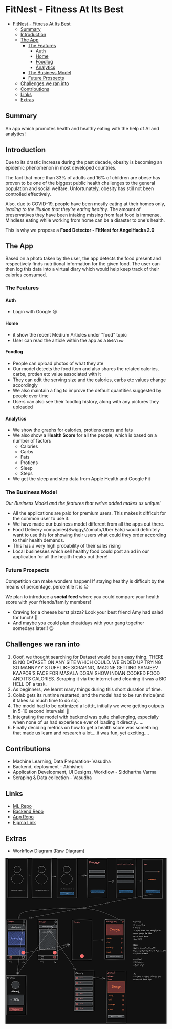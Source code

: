 # FitNest - Fitness At Its Best

- [FitNest - Fitness At Its Best](#fitnest---fitness-at-its-best)
  - [Summary](#summary)
  - [Introduction](#introduction)
  - [The App](#the-app)
    - [The Features](#the-features)
      - [Auth](#auth)
      - [Home](#home)
      - [Foodlog](#foodlog)
      - [Analytics](#analytics)
    - [The Business Model](#the-business-model)
    - [Future Prospects](#future-prospects)
  - [Challenges we ran into](#challenges-we-ran-into)
  - [Contributions](#contributions)
  - [Links](#links)
  - [Extras](#extras)

## Summary
An app which promotes health and healthy eating with the help of AI and analytics!
## Introduction
Due to its drastic increase during the past decade, obesity is becoming an epidemic
phenomenon in most developed countries. 

The fact that more than 33% of adults and 16% of children are obese has proven to 
be one of the biggest public health challenges to the general  population and social 
welfare. Unfortunately, obesity has still not been controlled effectively.

Also, due to COVID-19, people have been mostly eating at their homes only, *leading
to the illusion that they’re eating healthy*. The amount of preservatives they have
been intaking missing from fast food is immense. Mindless eating while working from
home can be a disaster to one's health.

This is why we propose a **Food Detector - FitNest for AngelHacks 2.0**

## The App
Based on a photo taken by the user, the app detects the food present and respectively
finds nutritional information for the given food. The user can then log this data into
a virtual diary which would help keep track of their calories consumed.

### The Features

#### Auth
* Login with Google 😆
#### Home
* it show the recent Medium Articles under "food" topic
* User can read the article within the app as a `WebView`

#### Foodlog
* People can upload photos of what they ate
* Our model detects the food item and also shares the related calories, carbs, protien etc value associated with it
* They can edit the serving size and the calories, carbs etc values change accordingly
* We also maintain a flag to improve the default quantities suggested by people over time
* Users can also see their foodlog history, along with any pictures they uploaded

#### Analytics
* We show the graphs for calories, protiens carbs and fats
* We also show a **Health Score** for all the people, which is based on a number of factors
  * Calories
  * Carbs 
  * Fats
  * Protiens
  * Sleep
  * Steps
* We get the sleep and step data from Apple Health and Google Fit

### The Business Model
*Our Business Model and the features that we've added makes us unique!*

* All the applications are paid for premium users. This makes it difficult for the common user to use it.
* We have made our business model different from all the apps out there. 
* Food Delivery companies(Swiggy/Zomato/Uber Eats) would definitely want to use this for showing their users 
what could they order according to their health demands. 
* This has a very high probability of their sales rising 
* Local businesses which sell healthy food could post an ad in our application for all the health freaks out there!

### Future Prospects
Competition can make wonders happen!  If staying healthy is difficult by the means of percentage, 
percentile it is 😉

We plan to introduce a **social feed** where you could compare your health score with your friends/family members!
* Craving for a cheese burst pizza? Look your best friend Amy had salad for lunch! 👀
* And maybe you could plan cheatdays with your gang together somedays later!! 😉


## Challenges we ran into
1. Ooof, we thought searching for Dataset would be an easy thing. THERE IS NO DATASET ON ANY SITE WHICH COULD. WE ENDED UP TRYING SO MANNYYY STUFF LIKE SCRAPING, IMAGINE GETTING SANJEEV KAAPOR'S FACE FOR MASALA DOSA!
SHOW INDIAN COOKED FOOD AND ITS CALORIES.  Scraping it via the internet and cleaning it was a BIG HELL OF a task.
2. As beginners, we learnt many things during this short duration of time.
3. Colab gets its runtime restarted, and the model had to be run thrice(and it takes so much time to do so).
4. The model had to be optimized a lottttt, initially we were getting outputs in 5-10 second intervals! 👀
5. Integrating the model with backend was quite challenging, especially when none of us had experience ever of loading it directly......
6. Finally deciding metrics on how to get a health score was something that made us learn and research a lot....it was fun, yet exciting....


## Contributions
* Machine Learning, Data Preparation- Vasudha 
* Backend, deployment - Abhishek
* Application Development, UI Designs, Workflow - Siddhartha Varma
* Scraping & Data collection - Vasudha

## Links
* [ML Repo](https://github.com/FitNest-Fitness-at-its-Best/Machine-Learning)
* [Backend Repo](https://github.com/FitNest-Fitness-at-its-Best/Backend)
* [App Repo](https://github.com/FitNest-Fitness-at-its-Best/app)
* [Figma Link](https://www.figma.com/file/Ywmx3rJWdPNaqqPJLntwDW/Fitnest?node-id=0%3A1&frame-preset-name=iPhone%2011%20Pro%20Max)

## Extras

* Workflow Diagram (Raw Diagram)
  
![excalidraw is the best](screenshots/image%201.png)

